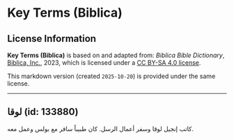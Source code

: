 # Key Terms (Biblica)

## License Information

**Key Terms (Biblica)** is based on and adapted from: _Biblica Bible Dictionary_, [Biblica, Inc.](https://www.biblica.com/), 2023, which is licensed under a [CC BY-SA 4.0 license](https://creativecommons.org/licenses/by-sa/4.0/legalcode.en).

This markdown version (created `2025-10-20`) is provided under the same license.



--------------------------------

## لوقا (id: 133880)

كاتب إنجيل لوقا وسفر أعمال الرسل. كان طبيباً سافر مع بولس وعمل معه.


